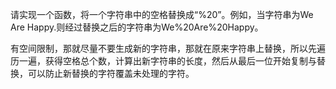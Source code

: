请实现一个函数，将一个字符串中的空格替换成“%20”。例如，当字符串为We Are Happy.则经过替换之后的字符串为We%20Are%20Happy。

有空间限制，那就尽量不要生成新的字符串，那就在原来字符串上替换，所以先遍历一遍，获得空格总个数，计算出新字符串的长度，然后从最后一位开始复制与替换，可以防止新替换的字符覆盖未处理的字符。